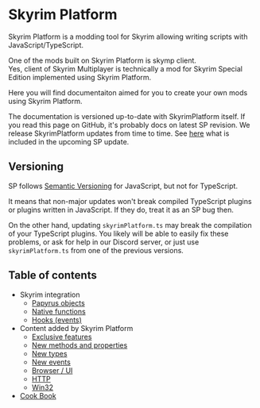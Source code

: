 # Skyrim Platform

Skyrim Platform is a modding tool for Skyrim allowing writing scripts with JavaScript/TypeScript.

One of the mods built on Skyrim Platform is skymp client.\
Yes, client of Skyrim Multiplayer is technically a mod for Skyrim Special Edition implemented using Skyrim Platform.

Here you will find documentaiton aimed for you to create your own mods using Skyrim Platform.

The documentation is versioned up-to-date with SkyrimPlatform itself. If you read this page on GitHub, it's probably docs on latest SP revision. We release SkyrimPlatform updates from time to time. See [here](https://github.com/skyrim-multiplayer/skymp/tree/main/docs/release/dev) what is included in the upcoming SP update.

## Versioning

SP follows [Semantic Versioning](https://semver.org/) for JavaScript, but not for TypeScript.

It means that non-major updates won't break compiled TypeScript plugins or plugins written in JavaScript. If they do, treat it as an SP bug then.

On the other hand, updating `skyrimPlatform.ts` may break the compilation of your TypeScript plugins. You likely will be able to easily fix these problems, or ask for help in our Discord server, or just use `skyrimPlatform.ts` from one of the previous versions.

## Table of contents

- Skyrim integration
  - [Papyrus objects][Papyrus]
  - [Native functions][Native]
  - [Hooks (events)][Events]
- Content added by Skyrim Platform
  - [Exclusive features][Features]
  - [New methods and properties][NewMethods]
  - [New types][NewTypes]
  - [New events][NewEvents]
  - [Browser / UI][Browser]
  - [HTTP][]
  - [Win32][Win32]
- [Cook Book][Cookbook]

[Browser]: skyrim_platform/browser.md
[Cookbook]: skyrim_platform/cookbook.md
[Events]: skyrim_platform/events.md
[Features]: skyrim_platform/features.md
[HTTP]: skyrim_platform/http.md
[Native]: skyrim_platform/native.md
[NewEvents]: skyrim_platform/new_events.md
[NewMethods]: skyrim_platform/new_methods.md
[NewTypes]: skyrim_platform/new_types.md
[Papyrus]: skyrim_platform/papyrus.md
[Win32]: skyrim_platform/win32.md
